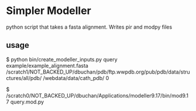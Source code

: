 # Simpler Modeller

python script that takes a fasta alignment. Writes pir and modpy files

## usage

$ python bin/create_modeller_inputs.py query example/example_alignment.fasta /scratch1/NOT_BACKED_UP/dbuchan/pdb/ftp.wwpdb.org/pub/pdb/data/structures/all/pdb/ /webdata/data/cath_pdb/ 0

$ /scratch0/NOT_BACKED_UP/dbuchan/Applications/modeller9.17/bin/mod9.17 query.mod.py
